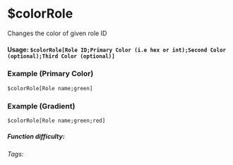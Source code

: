 # $colorRole
Changes the color of given role ID

#### Usage: `$colorRole[Role ID;Primary Color (i.e hex or int);Second Color (optional);Third Color (optional)]`

### Example (Primary Color)
```
$colorRole[Role name;green]
```

### Example (Gradient)
```
$colorRole[Role name;green;red]
```

##### Function difficulty: <Badge type="tip" text="Easy/ Medium/ Difficult" vertical="middle" /> 
###### Tags: <Badge type="tip" text="role" vertical="middle" /> <Badge type="tip" text="color" vertical="middle" /> <Badge type="tip" text="modify" vertical="middle" />